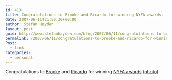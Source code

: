 ```yaml
---
id: 413
title: Congratulations to Brooke and Ricardo for winning NYFA awards.
date: 2007-06-11T21:50:30+00:00
author: Stefan Hayden
layout: post
guid: http://www.stefanhayden.com/blog/2007/06/11/congratulations-to-brooke-and-ricardo-for-winning-nyfa-awards/
permalink: /2007/06/11/congratulations-to-brooke-and-ricardo-for-winning-nyfa-awards/
Post:
  - link
categories:
  - personal
---
```

<p>Congratulations to <a href="http://www.bsing.net/blog/">Brooke</a> and <a href="http://ambriente.com/blog/">Ricardo</a> for winning <a href="http://www.nyfa.org/default.asp">NYFA awards</a> (<a href="http://www.flickr.com/photos/16141298@N00/539473119/in/set-72157600336353550/">photo</a>).
</p>
